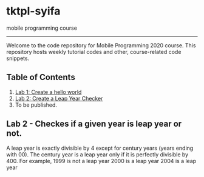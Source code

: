 # tktpl-syifa
mobile programming course

* * *

Welcome to the code repository for Mobile Programming 2020 course.
This repository hosts weekly tutorial codes and other, course-related
code snippets.

## Table of Contents

1. [Lab 1: Create a hello world](https://github.com/sarsyifa/learn-tktpl-1706022073/tree/lab-1)
2. [Lab 2: Create a Leap Year Checker](https://github.com/sarsyifa/learn-tktpl-1706022073/tree/lab-2)
3. To be published.

## Lab 2 - Checkes if a given year is leap year or not.
A leap year is exactly divisible by 4 except for century years (years ending with 00).
The century year is a leap year only if it is perfectly divisible by 400.
For example,  1999 is not a leap year 2000 is a leap year 2004 is a leap year